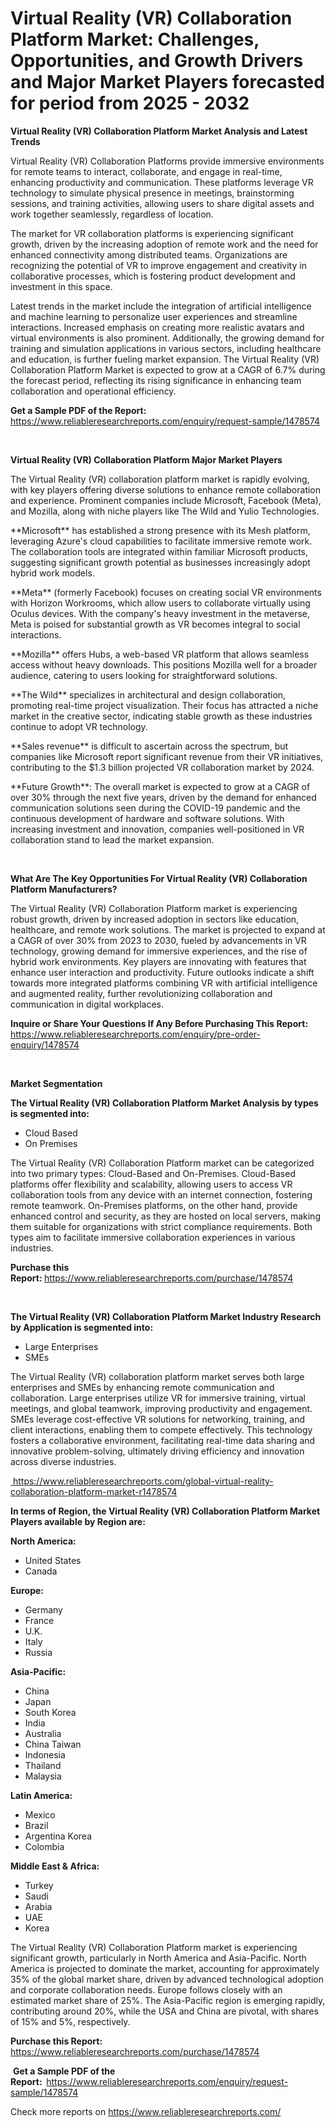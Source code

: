 <p><h1>Virtual Reality (VR) Collaboration Platform Market: Challenges, Opportunities, and Growth Drivers and Major Market Players forecasted for period from 2025 - 2032</h1></p><p><strong>Virtual Reality (VR) Collaboration Platform Market Analysis and Latest Trends</strong></p>
<p><p>Virtual Reality (VR) Collaboration Platforms provide immersive environments for remote teams to interact, collaborate, and engage in real-time, enhancing productivity and communication. These platforms leverage VR technology to simulate physical presence in meetings, brainstorming sessions, and training activities, allowing users to share digital assets and work together seamlessly, regardless of location. </p><p>The market for VR collaboration platforms is experiencing significant growth, driven by the increasing adoption of remote work and the need for enhanced connectivity among distributed teams. Organizations are recognizing the potential of VR to improve engagement and creativity in collaborative processes, which is fostering product development and investment in this space.</p><p>Latest trends in the market include the integration of artificial intelligence and machine learning to personalize user experiences and streamline interactions. Increased emphasis on creating more realistic avatars and virtual environments is also prominent. Additionally, the growing demand for training and simulation applications in various sectors, including healthcare and education, is further fueling market expansion. The Virtual Reality (VR) Collaboration Platform Market is expected to grow at a CAGR of 6.7% during the forecast period, reflecting its rising significance in enhancing team collaboration and operational efficiency.</p></p>
<p><strong>Get a Sample PDF of the Report:&nbsp;</strong> <a href="https://www.reliableresearchreports.com/enquiry/request-sample/1478574?utm_campaign=2255&utm_medium=2&utm_source=Github&utm_content=ia&utm_term=11032025&utm_id=virtual-reality-vr-collaboration-platform">https://www.reliableresearchreports.com/enquiry/request-sample/1478574</a></p>
<p>&nbsp;</p>
<p><strong>Virtual Reality (VR) Collaboration Platform Major Market Players</strong></p>
<p><p>The Virtual Reality (VR) collaboration platform market is rapidly evolving, with key players offering diverse solutions to enhance remote collaboration and experience. Prominent companies include Microsoft, Facebook (Meta), and Mozilla, along with niche players like The Wild and Yulio Technologies.</p><p>**Microsoft** has established a strong presence with its Mesh platform, leveraging Azure's cloud capabilities to facilitate immersive remote work. The collaboration tools are integrated within familiar Microsoft products, suggesting significant growth potential as businesses increasingly adopt hybrid work models.</p><p>**Meta** (formerly Facebook) focuses on creating social VR environments with Horizon Workrooms, which allow users to collaborate virtually using Oculus devices. With the company's heavy investment in the metaverse, Meta is poised for substantial growth as VR becomes integral to social interactions.</p><p>**Mozilla** offers Hubs, a web-based VR platform that allows seamless access without heavy downloads. This positions Mozilla well for a broader audience, catering to users looking for straightforward solutions. </p><p>**The Wild** specializes in architectural and design collaboration, promoting real-time project visualization. Their focus has attracted a niche market in the creative sector, indicating stable growth as these industries continue to adopt VR technology.</p><p>**Sales revenue** is difficult to ascertain across the spectrum, but companies like Microsoft report significant revenue from their VR initiatives, contributing to the $1.3 billion projected VR collaboration market by 2024.</p><p>**Future Growth**: The overall market is expected to grow at a CAGR of over 30% through the next five years, driven by the demand for enhanced communication solutions seen during the COVID-19 pandemic and the continuous development of hardware and software solutions. With increasing investment and innovation, companies well-positioned in VR collaboration stand to lead the market expansion.</p></p>
<p>&nbsp;</p>
<p><strong>What Are The Key Opportunities For Virtual Reality (VR) Collaboration Platform Manufacturers?</strong></p>
<p><p>The Virtual Reality (VR) Collaboration Platform market is experiencing robust growth, driven by increased adoption in sectors like education, healthcare, and remote work solutions. The market is projected to expand at a CAGR of over 30% from 2023 to 2030, fueled by advancements in VR technology, growing demand for immersive experiences, and the rise of hybrid work environments. Key players are innovating with features that enhance user interaction and productivity. Future outlooks indicate a shift towards more integrated platforms combining VR with artificial intelligence and augmented reality, further revolutionizing collaboration and communication in digital workplaces.</p></p>
<p><strong>Inquire or Share Your Questions If Any Before Purchasing This Report:</strong> <a href="https://www.reliableresearchreports.com/enquiry/pre-order-enquiry/1478574?utm_campaign=2255&utm_medium=2&utm_source=Github&utm_content=ia&utm_term=11032025&utm_id=virtual-reality-vr-collaboration-platform">https://www.reliableresearchreports.com/enquiry/pre-order-enquiry/1478574</a></p>
<p>&nbsp;</p>
<p><strong>Market Segmentation</strong></p>
<p><strong>The Virtual Reality (VR) Collaboration Platform Market Analysis by types is segmented into:</strong></p>
<p><ul><li>Cloud Based</li><li>On Premises</li></ul></p>
<p><p>The Virtual Reality (VR) Collaboration Platform market can be categorized into two primary types: Cloud-Based and On-Premises. Cloud-Based platforms offer flexibility and scalability, allowing users to access VR collaboration tools from any device with an internet connection, fostering remote teamwork. On-Premises platforms, on the other hand, provide enhanced control and security, as they are hosted on local servers, making them suitable for organizations with strict compliance requirements. Both types aim to facilitate immersive collaboration experiences in various industries.</p></p>
<p><strong>Purchase this Report:&nbsp;</strong><a href="https://www.reliableresearchreports.com/purchase/1478574?utm_campaign=2255&utm_medium=2&utm_source=Github&utm_content=ia&utm_term=11032025&utm_id=virtual-reality-vr-collaboration-platform">https://www.reliableresearchreports.com/purchase/1478574</a></p>
<p>&nbsp;</p>
<p><strong>The Virtual Reality (VR) Collaboration Platform Market Industry Research by Application is segmented into:</strong></p>
<p><ul><li>Large Enterprises</li><li>SMEs</li></ul></p>
<p><p>The Virtual Reality (VR) collaboration platform market serves both large enterprises and SMEs by enhancing remote communication and collaboration. Large enterprises utilize VR for immersive training, virtual meetings, and global teamwork, improving productivity and engagement. SMEs leverage cost-effective VR solutions for networking, training, and client interactions, enabling them to compete effectively. This technology fosters a collaborative environment, facilitating real-time data sharing and innovative problem-solving, ultimately driving efficiency and innovation across diverse industries.</p></p>
<p><a href="https://www.reliableresearchreports.com/global-virtual-reality-collaboration-platform-market-r1478574?utm_campaign=2255&utm_medium=2&utm_source=Github&utm_content=ia&utm_term=11032025&utm_id=virtual-reality-vr-collaboration-platform">&nbsp;https://www.reliableresearchreports.com/global-virtual-reality-collaboration-platform-market-r1478574</a></p>
<p><strong>In terms of Region, the Virtual Reality (VR) Collaboration Platform Market Players available by Region are:</strong></p>
<p>
    <p> <strong> North America: </strong>
        <ul>
            <li>United States</li>
            <li>Canada</li>
        </ul>
        </p> 
    <p> <strong> Europe: </strong>
        <ul>
            <li>Germany</li>
            <li>France</li>
            <li>U.K.</li>
            <li>Italy</li>
            <li>Russia</li>
        </ul>
        </p> 
    <p> <strong> Asia-Pacific: </strong>
        <ul>
            <li>China</li>
            <li>Japan</li>
            <li>South Korea</li>
            <li>India</li>
            <li>Australia</li>
            <li>China Taiwan</li>
            <li>Indonesia</li>
            <li>Thailand</li>
            <li>Malaysia</li>
        </ul>
        </p> 
    <p> <strong> Latin America: </strong>
        <ul>
            <li>Mexico</li>
            <li>Brazil</li>
            <li>Argentina Korea</li>
            <li>Colombia</li>
        </ul>
        </p> 
    <p> <strong> Middle East & Africa: </strong>
        <ul>
            <li>Turkey</li>
            <li>Saudi</li>
            <li>Arabia</li>
            <li>UAE</li>
            <li>Korea</li>
        </ul>
    </p>
    </p>
<p><p>The Virtual Reality (VR) Collaboration Platform market is experiencing significant growth, particularly in North America and Asia-Pacific. North America is projected to dominate the market, accounting for approximately 35% of the global market share, driven by advanced technological adoption and corporate collaboration needs. Europe follows closely with an estimated market share of 25%. The Asia-Pacific region is emerging rapidly, contributing around 20%, while the USA and China are pivotal, with shares of 15% and 5%, respectively.</p></p>
<p><strong>Purchase this Report: </strong><a href="https://www.reliableresearchreports.com/purchase/1478574?utm_campaign=2255&utm_medium=2&utm_source=Github&utm_content=ia&utm_term=11032025&utm_id=virtual-reality-vr-collaboration-platform">https://www.reliableresearchreports.com/purchase/1478574</a></p>
<p>&nbsp;<strong>Get a Sample PDF of the Report:&nbsp;&nbsp;</strong><a href="https://www.reliableresearchreports.com/enquiry/request-sample/1478574?utm_campaign=2255&utm_medium=2&utm_source=Github&utm_content=ia&utm_term=11032025&utm_id=virtual-reality-vr-collaboration-platform">https://www.reliableresearchreports.com/enquiry/request-sample/1478574</a></p>
<p><strong></strong></p>
<p>Check more reports on <a href="https://www.reliableresearchreports.com/?utm_campaign=2255&utm_medium=2&utm_source=Github&utm_content=ia&utm_term=11032025&utm_id=virtual-reality-vr-collaboration-platform">https://www.reliableresearchreports.com/</a></p>